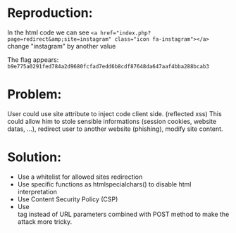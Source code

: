 # Reproduction:
In the html code we can see
`<a href="index.php?page=redirect&amp;site=instagram" class="icon fa-instagram"></a>`
change "instagram" by another value

The flag appears:
`b9e775a0291fed784a2d9680fcfad7edd6b8cdf87648da647aaf4bba288bcab3`

# Problem:
User could use site attribute to inject code client side.
(reflected xss)
This could allow him to stole sensible informations (session cookies, website datas, ...), redirect user to another website (phishing), modify site content.

# Solution:
- Use a whitelist for allowed sites redirection
- Use specific functions as htmlspecialchars() to disable html interpretation
- Use Content Security Policy (CSP)
- Use <form> tag instead of URL parameters combined with POST method to make the attack more tricky.
